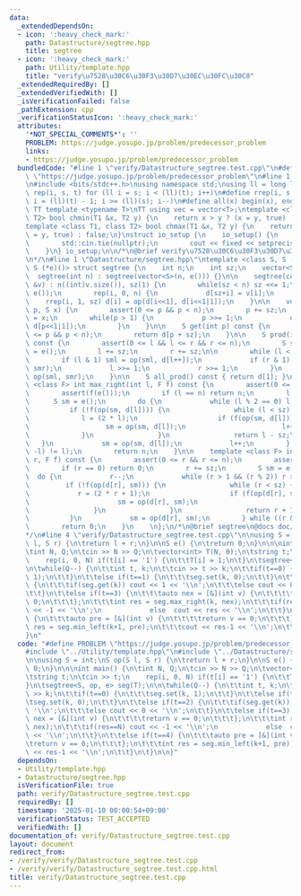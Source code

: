 ```yaml
---
data:
  _extendedDependsOn:
  - icon: ':heavy_check_mark:'
    path: Datastructure/segtree.hpp
    title: segtree
  - icon: ':heavy_check_mark:'
    path: Utility/template.hpp
    title: "verify\u7528\u30C6\u30F3\u30D7\u30EC\u30FC\u30C8"
  _extendedRequiredBy: []
  _extendedVerifiedWith: []
  _isVerificationFailed: false
  _pathExtension: cpp
  _verificationStatusIcon: ':heavy_check_mark:'
  attributes:
    '*NOT_SPECIAL_COMMENTS*': ''
    PROBLEM: https://judge.yosupo.jp/problem/predecessor_problem
    links:
    - https://judge.yosupo.jp/problem/predecessor_problem
  bundledCode: "#line 1 \"verify/Datastructure_segtree.test.cpp\"\n#define PROBLEM\
    \ \"https://judge.yosupo.jp/problem/predecessor_problem\"\n#line 1 \"Utility/template.hpp\"\
    \n#include <bits/stdc++.h>\nusing namespace std;\nusing ll = long long;\n#define\
    \ rep(i, s, t) for (ll i = s; i < (ll)(t); i++)\n#define rrep(i, s, t) for (ll\
    \ i = (ll)(t) - 1; i >= (ll)(s); i--)\n#define all(x) begin(x), end(x)\n\n#define\
    \ TT template <typename T>\nTT using vec = vector<T>;\ntemplate <class T1, class\
    \ T2> bool chmin(T1 &x, T2 y) {\n    return x > y ? (x = y, true) : false;\n}\n\
    template <class T1, class T2> bool chmax(T1 &x, T2 y) {\n    return x < y ? (x\
    \ = y, true) : false;\n}\nstruct io_setup {\n    io_setup() {\n        ios::sync_with_stdio(false);\n\
    \        std::cin.tie(nullptr);\n        cout << fixed << setprecision(15);\n\
    \    }\n} io_setup;\n\n/*\n@brief verify\u7528\u30C6\u30F3\u30D7\u30EC\u30FC\u30C8\
    \n*/\n#line 1 \"Datastructure/segtree.hpp\"\ntemplate <class S, S (*op)(S, S),\
    \ S (*e)()> struct segtree {\n    int n;\n    int sz;\n    vector<S> d;\n\n  \
    \  segtree(int n) : segtree(vector<S>(n, e())) {}\n\n    segtree(const vector<S>\
    \ &v) : n((int)v.size()), sz(1) {\n        while(sz < n) sz <<= 1;\n        d.resize(2*sz,\
    \ e());\n        rep(i, 0, n) {\n            d[sz+i] = v[i];\n        }\n    \
    \    rrep(i, 1, sz) d[i] = op(d[i<<1], d[i<<1|1]);\n    }\n\n    void set(int\
    \ p, S x) {\n        assert(0 <= p && p < n);\n        p += sz;\n        d[p]\
    \ = x;\n        while(p > 1) {\n            p >>= 1;\n            d[p] = op(d[p<<1],\
    \ d[p<<1|1]);\n        }\n    }\n\n    S get(int p) const {\n        assert(0\
    \ <= p && p < n);\n        return d[p + sz];\n    }\n\n    S prod(int l, int r)\
    \ const {\n        assert(0 <= l && l <= r && r <= n);\n        S sml = e(), smr\
    \ = e();\n        l += sz;\n        r += sz;\n\n        while (l < r) {\n    \
    \        if (l & 1) sml = op(sml, d[l++]);\n            if (r & 1) smr = op(d[--r],\
    \ smr);\n            l >>= 1;\n            r >>= 1;\n        }\n        return\
    \ op(sml, smr);\n    }\n\n    S all_prod() const { return d[1]; }\n\n    template\
    \ <class F> int max_right(int l, F f) const {\n        assert(0 <= l && l <= n);\n\
    \        assert(f(e()));\n        if (l == n) return n;\n        l += sz;\n  \
    \      S sm = e();\n        do {\n            while (l % 2 == 0) l >>= 1;\n  \
    \          if (!f(op(sm, d[l]))) {\n                while (l < sz) {\n       \
    \             l = (2 * l);\n                    if (f(op(sm, d[l]))) {\n     \
    \                   sm = op(sm, d[l]);\n                        l++;\n       \
    \             }\n                }\n                return l - sz;\n         \
    \   }\n            sm = op(sm, d[l]);\n            l++;\n        } while ((l &\
    \ -l) != l);\n        return n;\n    }\n\n    template <class F> int min_left(int\
    \ r, F f) const {\n        assert(0 <= r && r <= n);\n        assert(f(e()));\n\
    \        if (r == 0) return 0;\n        r += sz;\n        S sm = e();\n      \
    \  do {\n            r--;\n            while (r > 1 && (r % 2)) r >>= 1;\n   \
    \         if (!f(op(d[r], sm))) {\n                while (r < sz) {\n        \
    \            r = (2 * r + 1);\n                    if (f(op(d[r], sm))) {\n  \
    \                      sm = op(d[r], sm);\n                        r--;\n    \
    \                }\n                }\n                return r + 1 - sz;\n  \
    \          }\n            sm = op(d[r], sm);\n        } while ((r & -r) != r);\n\
    \        return 0;\n    }\n    \n};\n/*\n@brief segtree\n@docs doc/segtree.md\n\
    */\n#line 4 \"verify/Datastructure_segtree.test.cpp\"\n\nusing S = int;\nS op(S\
    \ l, S r) {\n\treturn l + r;\n}\n\nS e() {\n\treturn 0;\n}\n\n\nint main() {\n\
    \tint N, Q;\n\tcin >> N >> Q;\n\tvector<int> T(N, 0);\n\tstring t;\n\tcin >> t;\n\
    \    rep(i, 0, N) if(t[i] == '1') {\n\t\tT[i] = 1;\n\t}\n\tsegtree<S, op, e> seg(T);\n\
    \n\twhile(Q--) {\n\t\tint t, k;\n\t\tcin >> t >> k;\n\t\tif(t==0) {\n\t\t\tseg.set(k,\
    \ 1);\n\t\t}\n\t\telse if(t==1) {\n\t\t\tseg.set(k, 0);\n\t\t}\n\t\telse if(t==2)\
    \ {\n\t\t\tif(seg.get(k)) cout << 1 << '\\n';\n\t\t\telse cout << 0 << '\\n';\n\
    \t\t}\n\t\telse if(t==3) {\n\t\t\tauto nex = [&](int v) {\n\t\t\t\treturn v ==\
    \ 0;\n\t\t\t};\n\t\t\tint res = seg.max_right(k, nex);\n\t\t\tif(res==N) cout\
    \ << -1 << '\\n';\n            else  cout << res << '\\n';\n\t\t}\n\t\telse if(t==4)\
    \ {\n\t\t\tauto pre = [&](int v) {\n\t\t\t\treturn v == 0;\n\t\t\t};\n\t\t\tint\
    \ res = seg.min_left(k+1, pre);\n\t\t\tcout << res-1 << '\\n';\n\t\t}\n\t}\n\n\
    }\n"
  code: "#define PROBLEM \"https://judge.yosupo.jp/problem/predecessor_problem\"\n\
    #include \"../Utility/template.hpp\"\n#include \"../Datastructure/segtree.hpp\"\
    \n\nusing S = int;\nS op(S l, S r) {\n\treturn l + r;\n}\n\nS e() {\n\treturn\
    \ 0;\n}\n\n\nint main() {\n\tint N, Q;\n\tcin >> N >> Q;\n\tvector<int> T(N, 0);\n\
    \tstring t;\n\tcin >> t;\n    rep(i, 0, N) if(t[i] == '1') {\n\t\tT[i] = 1;\n\t\
    }\n\tsegtree<S, op, e> seg(T);\n\n\twhile(Q--) {\n\t\tint t, k;\n\t\tcin >> t\
    \ >> k;\n\t\tif(t==0) {\n\t\t\tseg.set(k, 1);\n\t\t}\n\t\telse if(t==1) {\n\t\t\
    \tseg.set(k, 0);\n\t\t}\n\t\telse if(t==2) {\n\t\t\tif(seg.get(k)) cout << 1 <<\
    \ '\\n';\n\t\t\telse cout << 0 << '\\n';\n\t\t}\n\t\telse if(t==3) {\n\t\t\tauto\
    \ nex = [&](int v) {\n\t\t\t\treturn v == 0;\n\t\t\t};\n\t\t\tint res = seg.max_right(k,\
    \ nex);\n\t\t\tif(res==N) cout << -1 << '\\n';\n            else  cout << res\
    \ << '\\n';\n\t\t}\n\t\telse if(t==4) {\n\t\t\tauto pre = [&](int v) {\n\t\t\t\
    \treturn v == 0;\n\t\t\t};\n\t\t\tint res = seg.min_left(k+1, pre);\n\t\t\tcout\
    \ << res-1 << '\\n';\n\t\t}\n\t}\n\n}"
  dependsOn:
  - Utility/template.hpp
  - Datastructure/segtree.hpp
  isVerificationFile: true
  path: verify/Datastructure_segtree.test.cpp
  requiredBy: []
  timestamp: '2025-01-10 00:00:54+09:00'
  verificationStatus: TEST_ACCEPTED
  verifiedWith: []
documentation_of: verify/Datastructure_segtree.test.cpp
layout: document
redirect_from:
- /verify/verify/Datastructure_segtree.test.cpp
- /verify/verify/Datastructure_segtree.test.cpp.html
title: verify/Datastructure_segtree.test.cpp
---
```

